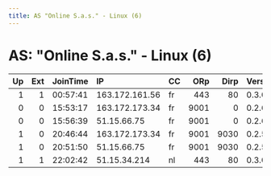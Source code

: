 ```yaml
---
title: AS "Online S.a.s." - Linux (6)
---
```


# AS: "Online S.a.s." - Linux (6)

|   Up |   Ext | JoinTime   | IP             | CC   |   ORp |   Dirp | Version   | Contact                    | Nickname         |   eFamMembers |
|-----:|------:|:-----------|:---------------|:-----|------:|-------:|:----------|:---------------------------|:-----------------|--------------:|
|    1 |     1 | 00:57:41   | 163.172.161.56 | fr   |   443 |     80 | 0.3.0.9   | Babylon Network noc &lt;AT | BabylonNetwork03 |             4 |
|    0 |     0 | 15:53:17   | 163.172.173.34 | fr   |  9001 |      0 | 0.2.6.10  | tor@prograde.ch            | progradetech1    |             1 |
|    0 |     0 | 15:56:39   | 51.15.66.75    | fr   |  9001 |      0 | 0.2.6.10  | tor@prograde.ch            | progradetech2    |             1 |
|    1 |     0 | 20:46:44   | 163.172.173.34 | fr   |  9001 |   9030 | 0.2.5.14  | tor@prograde.ch            | PROGRADETech1    |             1 |
|    1 |     0 | 20:51:50   | 51.15.66.75    | fr   |  9001 |   9030 | 0.2.5.14  | tor@prograde.ch            | PROGRADETech2    |             1 |
|    1 |     1 | 22:02:42   | 51.15.34.214   | nl   |   443 |     80 | 0.3.0.9   | passwordiloveyouprincess   | deepSpace9       |             2 |
